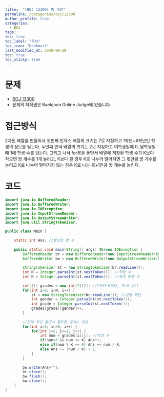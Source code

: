 ```yaml
---
title:  "[BOJ 13300] 방 배정"
permalink: /categories/boj/13300
author_profile: true
categories:
  - BOJ
tags:
toc: true
toc_label: "목차"
toc_icon: "bookmark"
last_modified_at: 2020-09-29
toc: true
toc_sticky: true
---
```

# 문제
* [BOJ 13300](https://www.acmicpc.net/problem/13300)
* 문제의 저작권은 Baekjoon Online Judge에 있습니다.  

# 접근방식 
2차원 배열을 만들어서 첫번째 인덱스 배열의 크기는 7로 지정하고 1학년~6학년인 학생의 정보를 담는다. 두번째 인덱 배열의 크기는 2로 지정하고 여학생일때 0, 남학생일 때 1에 학생 수를 담는다. 그리고 나서 for문을 돌면서 배열에 저장된 학생 수가 K보다 작으면 방 개수를 1개 늘리고, K보다 클 경우 K로 나누어 떨어지면 그 몫만큼 방 개수를 늘리고 K로 나누어 떨어지지 않는 경우 K로 나눈 몫+1만큼 방 개수를 늘린다.   

# 코드
```java
import java.io.BufferedReader;
import java.io.BufferedWriter;
import java.io.IOException;
import java.io.InputStreamReader;
import java.io.OutputStreamWriter;
import java.util.StringTokenizer;

public class Main {
	
	static int Ans; //필요한 방 수
	
	public static void main(String[] args) throws IOException {
		BufferedReader br = new BufferedReader(new InputStreamReader(System.in));
		BufferedWriter bw = new BufferedWriter(new OutputStreamWriter(System.out));
		
		StringTokenizer st = new StringTokenizer(br.readLine());
		int N = Integer.parseInt(st.nextToken()); //학생 수
		int K = Integer.parseInt(st.nextToken()); //최대 인원 수
		
		int[][] grades = new int[7][2]; //1학년~6학년, 여:0 남:1
		for(int i=0; i<N; i++) {
			st = new StringTokenizer(br.readLine()); //성별 학년
			int gender = Integer.parseInt(st.nextToken());
			int grade = Integer.parseInt(st.nextToken());
			grades[grade][gender]++;
		}
		
		//전체 학년 돌면서 필요한 방개수 계산
		for(int i=1; i<=6; i++) {
			for(int j=0; j<=1; j++) {
				int num = grades[i][j]; //학생 수
				if(num>0 && num <= K) Ans++;
				else if(num % K == 0) Ans += num / K;
				else Ans += (num / K) + 1;
			}
		}
		
		bw.write(Ans+"");
		br.close();
		bw.flush();
		bw.close();
	}
}
```